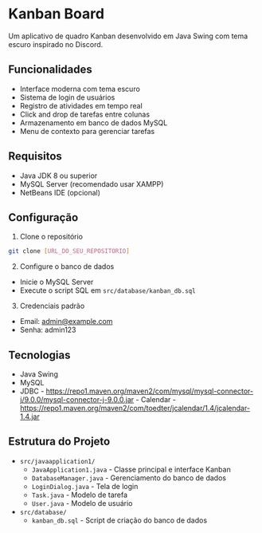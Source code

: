 # Kanban Board

Um aplicativo de quadro Kanban desenvolvido em Java Swing com tema escuro inspirado no Discord.

## Funcionalidades

- Interface moderna com tema escuro
- Sistema de login de usuários
- Registro de atividades em tempo real
- Click and drop de tarefas entre colunas
- Armazenamento em banco de dados MySQL
- Menu de contexto para gerenciar tarefas

## Requisitos

- Java JDK 8 ou superior
- MySQL Server (recomendado usar XAMPP)
- NetBeans IDE (opcional)

## Configuração

1. Clone o repositório
```bash
git clone [URL_DO_SEU_REPOSITORIO]
```

2. Configure o banco de dados
- Inicie o MySQL Server
- Execute o script SQL em `src/database/kanban_db.sql`

3. Credenciais padrão
- Email: admin@example.com
- Senha: admin123

## Tecnologias

- Java Swing
- MySQL
- JDBC - https://repo1.maven.org/maven2/com/mysql/mysql-connector-j/9.0.0/mysql-connector-j-9.0.0.jar - Calendar - https://repo1.maven.org/maven2/com/toedter/jcalendar/1.4/jcalendar-1.4.jar

## Estrutura do Projeto

- `src/javaapplication1/`
  - `JavaApplication1.java` - Classe principal e interface Kanban
  - `DatabaseManager.java` - Gerenciamento do banco de dados
  - `LoginDialog.java` - Tela de login
  - `Task.java` - Modelo de tarefa
  - `User.java` - Modelo de usuário
- `src/database/`
  - `kanban_db.sql` - Script de criação do banco de dados
